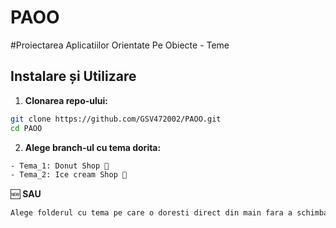# PAOO
#Proiectarea Aplicatiilor Orientate Pe Obiecte - Teme

## Instalare și Utilizare

1. **Clonarea repo-ului:**
```bash
git clone https://github.com/GSV472002/PAOO.git
cd PAOO
```
2. **Alege branch-ul cu tema dorita:**
```bash
- Tema_1: Donut Shop 🍩
- Tema_2: Ice cream Shop 🍦 
```
🆕 **SAU**
```bash
Alege folderul cu tema pe care o doresti direct din main fara a schimba branch-ul.
```
